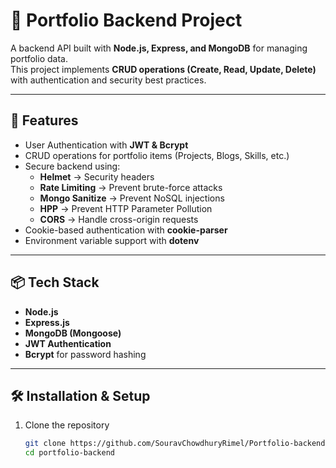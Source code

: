 # 📂 Portfolio Backend Project  

A backend API built with **Node.js, Express, and MongoDB** for managing portfolio data.  
This project implements **CRUD operations (Create, Read, Update, Delete)** with authentication and security best practices.  

---

## 🚀 Features  
- User Authentication with **JWT & Bcrypt**  
- CRUD operations for portfolio items (Projects, Blogs, Skills, etc.)  
- Secure backend using:  
  - **Helmet** → Security headers  
  - **Rate Limiting** → Prevent brute-force attacks  
  - **Mongo Sanitize** → Prevent NoSQL injections  
  - **HPP** → Prevent HTTP Parameter Pollution  
  - **CORS** → Handle cross-origin requests  
- Cookie-based authentication with **cookie-parser**  
- Environment variable support with **dotenv**  

---

## 📦 Tech Stack  
- **Node.js**  
- **Express.js**  
- **MongoDB (Mongoose)**  
- **JWT Authentication**  
- **Bcrypt** for password hashing  

---
## 🛠️ Installation & Setup  

1. Clone the repository  
   ```bash
   git clone https://github.com/SouravChowdhuryRimel/Portfolio-backend-project
   cd portfolio-backend
